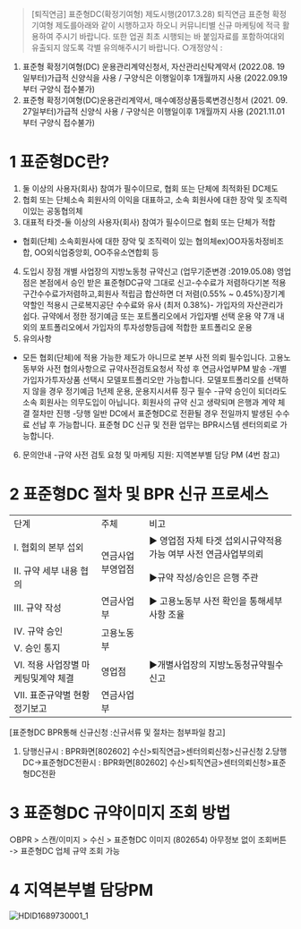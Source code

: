 > [퇴직연금] 표준형DC(확정기여형) 제도시행(2017.3.28)
퇴직연금
표준형 확정기여형 제도를아래와 같이 시행하고자 하오니 커뮤니티별 신규 마케팅에 적극 활용하여 주시기 바랍니다.
또한 업권 최초 시행되는 바 붙임자료를 포함하여대외 유출되지 않도록 각별 유의해주시기 바랍니다.
○개정양식 :
1) 표준형 확정기여형(DC) 운용관리계약신청서, 자산관리신탁계약서
(2022.08. 19일부터)가급적 신양식을 사용 / 구양식은 이행일이후 1개월까지 사용
(2022.09.19부터 구양식 접수불가)
2) 표준형 확정기여형(DC)운용관리계약서, 매수예정상품등록변경신청서
(2021. 09. 27일부터)가급적 신양식 사용 / 구양식은 이행일이후 1개월까지 사용
(2021.11.01부터 구양식 접수불가)
# 1 표준형DC란?
1. 둘 이상의 사용자(회사) 참여가 필수이므로, 협회 또는 단체에 최적화된 DC제도
2. 협회 또는 단체소속 회원사의 이익을 대표하고, 소속 회원사에 대한 장악 및 조직력이있는 공동협의체
3. 대표적 타겟-둘 이상의 사용자(회사) 참여가 필수이므로 협회 또는 단체가 적합
- 협회(단체) 소속회원사에 대한 장악 및 조직력이 있는 협의체ex)OO자동차정비조합, OO외식업중앙회, OO주유소연합회 등
4. 도입시 장점
개별 사업장의 지방노동청 규약신고 (업무기준변경 :2019.05.08)
영업점은 본점에서 승인 받은 표준형DC규약 그대로 신고-수수료가 저렴하다기본 적용 구간수수료가저렴하고,회원사 적립금 합산하면 더 저렴(0.55% ~ 0.45%)장기계약할인 적용시 근로복지공단 수수료와 유사
(최저 0.38%)- 가입자의 자산관리가 쉽다.
규약에서 정한 정기예금 또는 포트폴리오에서 가입자별 선택 운용
약 7개 내외의 포트폴리오에서 가입자의 투자성향등급에 적합한 포트폴리오 운용
5. 유의사항
- 모든 협회(단체)에 적용 가능한 제도가 아니므로 본부 사전 의뢰 필수입니다.
고용노동부와 사전 협의사항으로 규약사전검토요청서 작성 후 연금사업부PM 발송
-개별 가입자가투자상품 선택시 모델포트폴리오만 가능합니다.
모델포트폴리오를 선택하지 않을 경우 정기예금 1년제 운용, 운용지시서류 징구 필수
-규약 승인이 되더라도소속 회원사는 의무도입이 아닙니다.
회원사의 규약 신고 생략되며 은행과 계약 체결 절차만 진행
-당행 일반 DC에서 표준형DC로 전환될 경우 전일까지 발생된 수수료 선납 후 가능합니다.
표준형 DC 신규 및 전환 업무는 BPR시스템 센터의뢰로 가능합니다.
6. 문의안내
-규약 사전 검토 요청 및 마케팅 지원: 지역본부별 담당 PM (4번 참고)
# 2 표준형DC 절차 및 BPR 신규 프로세스

<table><tbody><tr>
<td>
단계</td>
<td>
주체</td>
<td>
비고</td></tr><tr>
<td>
Ⅰ. 협회의 본부 섭외</td>
<td rowspan="2">연금사업부영업점</td>
<td>▶ 영업점 자체 타겟 섭외시규약적용
가능 여부 사전 연금사업부의뢰</td></tr><tr>
<td>
Ⅱ. 규약 세부 내용 협의</td>
<td>
▶규약 작성/승인은 은행 주관</td></tr><tr>
<td>
Ⅲ. 규약 작성</td>
<td>
연금사업부</td>
<td>▶ 고용노동부 사전 확인을 통해세부사항
조율</td></tr><tr>
<td>
Ⅳ. 규약 승인</td>
<td rowspan="2">
고용노동부</td>
<td rowspan="2">
</td></tr><tr>
<td>
Ⅴ. 승인 통지</td></tr><tr>
<td>Ⅵ. 적용 사업장별 마케팅및계약 체결</td>
<td>
영업점</td>
<td>
▶개별사업장의 지방노동청규약필수 신고</td></tr><tr>
<td>
Ⅶ. 표준규약별 현황 정기보고</td>
<td>
연금사업부</td>
<td>
</td></tr></tbody>
</table>


[표준형DC BPR통해 신규신청 :신규서류 및 절차는 첨부파일 참고]
1. 당행신규시 : BPR화면[802602] 수신>퇴직연금>센터의뢰신청>신규신청
2.당행DC->표준형DC전환시 : BPR화면[802602] 수신>퇴직연금>센터의뢰신청>표준형DC전환
# 3 표준형DC 규약이미지 조회 방법
○BPR > 스캔/이미지 > 수신 > 표준형DC 이미지 (802654)
아무정보 없이 조회버튼 -> 표준형DC 업체 규약 조회 가능
# 4 지역본부별 담당PM

![HDID1689730001_1](HDID1689730001_1.jpg)

